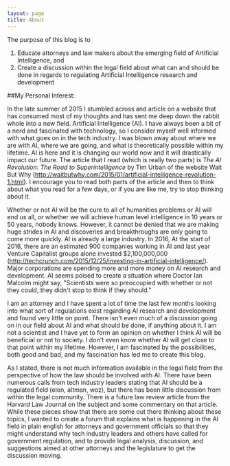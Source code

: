 ```yaml
---
layout: page
title: About
---
```


<p class="message">
 The purpose of this blog is to
	
  1. Educate attorneys and law makers about the emerging field of Artificial Intelligence, and 
  2. Create a discussion within the legal field about what can and should be done in regards to regulating Artificial Intelligence research and development
</p>
	
##My Personal Interest:

In the late summer of 2015 I stumbled across and article on a website that has consumed most of my thoughts and has sent me deep down the rabbit whole into a new field. Artificial Intelligence (AI).  I have always been a bit of a nerd and fascinated with technology, so I consider myself well informed with what goes on in the tech industry. I was blown away about where we are with AI, where we are going, and what is theoretically possible within my lifetime. AI is here and it is changing our world now and it will drastically impact our future. The article that I read (which is really two parts) is <i>The AI Revolution: The Road to Superintelligence</i> by Tim Urban of the website Wait But Why (<a>http://waitbutwhy.com/2015/01/artificial-intelligence-revolution-1.html</a>). I encourage you to read both parts of the article and then to think about what you read for a few days, or if you are like me, try to stop thinking about it. 

Whether or not  AI will be the cure to all of humanities problems or AI will end us all, or whether we will achieve human level intelligence in 10 years or 50 years, nobody knows. However, it cannot be denied that we are making huge strides in AI and discoveries and breakthroughs are only going to come more quickly. AI is already a large industry. In 2016, At the start of 2016, there are an estimated 900 companies working in AI and last year Venture Capitalist groups alone invested $2,100,000,000 (<a>http://techcrunch.com/2015/12/25/investing-in-artificial-intelligence/</a>).  Major corporations are spending more and more money on AI research and development. AI seems poised to create a situation where Doctor Ian Malcolm might say, "Scientists were so preoccupied with whether or not they could, they didn't stop to think if they should." 

I am an attorney and I have spent a lot of time the last few months looking into what sort of regulations exist regarding AI research and development and found very little on point. There isn't even much of a discussion going on in our field about AI and what should be done, if anything about it. I am not a scientist and I have yet to form an opinion on whether I think AI will be beneficial or not to society. I don't even know whether AI will get close to that point within my lifetime. However, I am fascinated by the possibilities, both good and bad, and my fascination has led me to create this blog.

As I stated, there is not much information available in the legal field from the perspective of how the law should be involved with AI. There have been numerous calls from tech industry leaders stating that AI should be a regulated field (elon, altman, woz),  but there has been little discussion from within the legal community. There is a future law review article from the Harvard Law Journal on the subject and some commentary on that article. While these pieces show that there are some out there thinking about these topics, I wanted to create a forum that explains what is happening in the AI field in plain english for attorneys and government officials so that they might understand why tech industry leaders and others have called for government regulation, and  to provide legal analysis, discussion, and suggestions aimed at other attorneys and the legislature to get the discussion moving.
